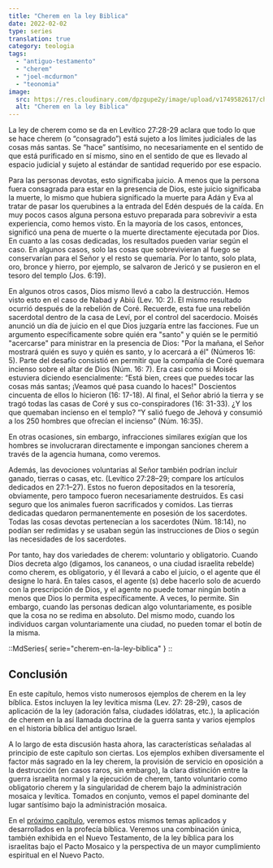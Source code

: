 ```yaml
---
title: "Cherem en la ley Biblica"
date: 2022-02-02
type: series
translation: true
category: teologia
tags:
  - "antiguo-testamento"
  - "cherem"
  - "joel-mcdurmon"
  - "teonomia"
image:
  src: https://res.cloudinary.com/dpzgupe2y/image/upload/v1749582617/cherem-law_drbdjr.png
  alt: "Cherem en la ley Biblica"
---
```


La ley de cherem como se da en Levítico 27:28-29 aclara que todo lo que se hace cherem (o “consagrado”) está sujeto a los límites judiciales de las cosas más santas. Se “hace” santísimo, no necesariamente en el sentido de que está purificado en sí mismo, sino en el sentido de que es llevado al espacio judicial y sujeto al estándar de santidad requerido por ese espacio.

Para las personas devotas, esto significaba juicio. A menos que la persona fuera consagrada para estar en la presencia de Dios, este juicio significaba la muerte, lo mismo que hubiera significado la muerte para Adán y Eva al tratar de pasar los querubines a la entrada del Edén después de la caída. En muy pocos casos alguna persona estuvo preparada para sobrevivir a esta experiencia, como hemos visto. En la mayoría de los casos, entonces, significó una pena de muerte o la muerte directamente ejecutada por Dios. En cuanto a las cosas dedicadas, los resultados pueden variar según el caso. En algunos casos, solo las cosas que sobrevivieran al fuego se conservarían para el Señor y el resto se quemaría. Por lo tanto, solo plata, oro, bronce y hierro, por ejemplo, se salvaron de Jericó y se pusieron en el tesoro del templo (Jos. 6:19).

En algunos otros casos, Dios mismo llevó a cabo la destrucción. Hemos visto esto en el caso de Nabad y Abiú (Lev. 10: 2). El mismo resultado ocurrió después de la rebelión de Coré. Recuerde, esta fue una rebelión sacerdotal dentro de la casa de Leví, por el control del sacerdocio. Moisés anunció un día de juicio en el que Dios juzgaría entre las facciones. Fue un argumento específicamente sobre quién era "santo" y quién se le permitió "acercarse" para ministrar en la presencia de Dios: "Por la mañana, el Señor mostrará quién es suyo y quién es santo, y lo acercará a él" (Números 16: 5). Parte del desafío consistió en permitir que la compañía de Coré quemara incienso sobre el altar de Dios (Núm. 16: 7). Era casi como si Moisés estuviera diciendo esencialmente: “Está bien, crees que puedes tocar las cosas más santas; ¡Veamos qué pasa cuando lo haces!" Doscientos cincuenta de ellos lo hicieron (16: 17-18). Al final, el Señor abrió la tierra y se tragó todas las casas de Coré y sus co-conspiradores (16: 31-33). ¿Y los que quemaban incienso en el templo? “Y salió fuego de Jehová y consumió a los 250 hombres que ofrecían el incienso” (Núm. 16:35).

En otras ocasiones, sin embargo, infracciones similares exigían que los hombres se involucraran directamente e impongan sanciones cherem a través de la agencia humana, como veremos.

Además, las devociones voluntarias al Señor también podrían incluir ganado, tierras o casas, etc. (Levítico 27:28–29; compare los artículos dedicados en 27:1–27). Estos no fueron depositados en la tesorería, obviamente, pero tampoco fueron necesariamente destruidos. Es casi seguro que los animales fueron sacrificados y comidos. Las tierras dedicadas quedaron permanentemente en posesión de los sacerdotes. Todas las cosas devotas pertenecían a los sacerdotes (Núm. 18:14), no podían ser redimidas y se usaban según las instrucciones de Dios o según las necesidades de los sacerdotes.

Por tanto, hay dos variedades de cherem: voluntario y obligatorio. Cuando Dios decreta algo (digamos, los cananeos, o una ciudad israelita rebelde) como cherem, es obligatorio, y él llevará a cabo el juicio, o el agente que él designe lo hará. En tales casos, el agente (s) debe hacerlo solo de acuerdo con la prescripción de Dios, y el agente no puede tomar ningún botín a menos que Dios lo permita específicamente. A veces, lo permite. Sin embargo, cuando las personas dedican algo voluntariamente, es posible que la cosa no se redima en absoluto. Del mismo modo, cuando los individuos cargan voluntariamente una ciudad, no pueden tomar el botín de la misma.

::MdSeries{ serie="cherem-en-la-ley-biblica" }
::

## Conclusión

En este capítulo, hemos visto numerosos ejemplos de cherem en la ley bíblica. Estos incluyen la ley levítica misma (Lev. 27: 28-29), casos de aplicación de la ley (adoración falsa, ciudades idólatras, etc.), la aplicación de cherem en la así llamada doctrina de la guerra santa y varios ejemplos en el historia bíblica del antiguo Israel.

A lo largo de esta discusión hasta ahora, las características señaladas al principio de este capítulo son ciertas. Los ejemplos exhiben diversamente el factor más sagrado en la ley cherem, la provisión de servicio en oposición a la destrucción (en casos raros, sin embargo), la clara distinción entre la guerra israelita normal y la ejecución de cherem, tanto voluntario como obligatorio cherem y la singularidad de cherem bajo la administración mosaica y levítica. Tomados en conjunto, vemos el papel dominante del lugar santísimo bajo la administración mosaica.

En el [próximo capítulo](/articulos/cherem-en-la-profecia-biblica), veremos estos mismos temas aplicados y desarrollados en la profecía bíblica. Veremos una combinación única, también exhibida en el Nuevo Testamento, de la ley bíblica para los israelitas bajo el Pacto Mosaico y la perspectiva de un mayor cumplimiento espiritual en el Nuevo Pacto.
